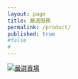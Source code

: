 ```yaml
---
layout: page
title: 嚴選服務
permalink: /product/
published: true
#false
#
---
```


<div class="market-container">
  <!-- 嚴選賣場連結 -->
  <a class="market-item" href="https://shopee.tw/your-shop-url1" target="_blank" class="market-link">
    <img src="{{ '/source/img/fotor-ai-product01.jpg' | relative_url }}" alt="嚴選賣場" style="max-width: 200px; height: auto;">
    <div class="overlay">
      <span class="title">嚴選賣場</span>
    </div>
  </a>

  <!-- 茶品賣場連結
  <a class="market-item" href="https://shopee.tw/your-shop-url2" target="_blank" class="market-link">
    <img src="{{ '/assets/img/tea.png' | relative_url }}" alt="茶品賣場" style="max-width: 200px; height: auto;">
    <div class="overlay">
      <span class="title">茶品賣場</span>
    </div>
  </a>
</div>
-->
<!-- 頁面獨立的配置 -->
<style>
.market-container {
  display: flex;
  gap: 15px; /* 調整項目之間的間距 */
}

.market-link {
  position: relative;
  display: inline-block; /* 讓圖片的外部容器適當包裹圖片 */
}

.overlay {
  position: absolute;
  top: 0;
  left: 0;
  right: 0;
  bottom: 0;
  background-color: rgba(255, 255, 255, 0.7); /* 半透明白色 */
  display: flex;
  justify-content: center; /* 垂直置中 */
  align-items: center; /* 水平置中 */
  opacity: 0; /* 初始透明 */
  transition: opacity 0.3s ease; /* 透明度過渡效果 */
}

.market-link:hover .overlay {
  opacity: 1; /* 懸停時顯示 */
}

.title {
  font-size: 16px; /* 標題字體大小 */
  font-weight: bold; /* 字體加粗 */
  color: #333; /* 標題顏色 */
}
</style>
